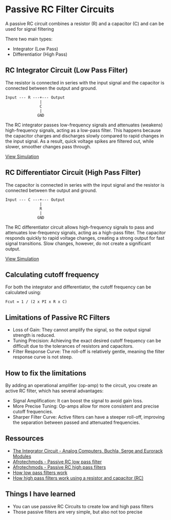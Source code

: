 # Passive RC Filter Circuits

A passive RC circuit combines a resistor (R) and a capacitor (C) and can be used for signal filtering 

There two main types:
- Integrator (Low Pass)
- Differentiatior (High Pass)


## RC Integrator Circuit (Low Pass Filter)
The resistor is connected in series with the input signal and the capacitor is connected between the output and ground.

```
Input --- R ---+--- Output
               |
               C
               |
              GND
```

The RC integrator passes low-frequency signals and attenuates (weakens) high-frequency signals, acting as a low-pass filter.
This happens because the capacitor charges and discharges slowly compared to rapid changes in the input signal. As a result, quick voltage spikes are filtered out, while slower, smoother changes pass through.

[View Simulation](https://www.falstad.com/circuit/circuitjs.html?ctz=CQAgjCAMB0l3BWEAmaAOSBmMA2ZAWNATnwWRzHxHxxCQUjoFMBaMMAKAHlq5wdGCMMn6MxHAOa9GyNGmkhMyMVA4AnFPka5GW7QKjg0Adg4BjBToWz5Y2PAgtUCTITf4iOBGlJEo9zgAlTX1tfCorGRQ+JBUYBA4Ae0NbXiJ5WOgIRkxqQypMDgALRRRFDiA)

## RC Differentiator Circuit (High Pass Filter)
The capacitor is connected in series with the input signal and the resistor is connected between the output and ground.

```
Input --- C ---+--- Output
               |
               R
               |
              GND
```

The RC differentiator circuit allows high-frequency signals to pass and attenuates low-frequency signals, acting as a high-pass filter.
The capacitor responds quickly to rapid voltage changes, creating a strong output for fast signal transitions. Slow changes, however, do not create a significant output.

[View Simulation](https://www.falstad.com/circuit/circuitjs.html?ctz=CQAgjCAMB0l3BWEA2aAWB8CcBmSy0AOBBAdkJE0sskoFMBaMMAKAGMQAmNWsZWnr35QoseBAZpoyMJDCk0OPEWKckMOKwBOIQeGF7OhCr0KkWAeV1x9tBGE62RkFgHNrtIxT05OtfywASlw8TmBYjnz+XCCEds6iCCwA9rr6IjxYWOD+6CI4aQWOLgAWIAUQLkA)

## Calculating cutoff frequency
For both the integrator and differentiator, the cutoff frequency can be calculated using:

`Fcut = 1 / (2 x PI x R x C)`

## Limitations of Passive RC Filters
- Loss of Gain: They cannot amplify the signal, so the output signal strength is reduced.
- Tuning Precision: Achieving the exact desired cutoff frequency can be difficult due to the tolerances of resistors and capacitors.
- Filter Response Curve: The roll-off is relatively gentle, meaning the filter response curve is not steep.

## How to fix the limitations
By adding an operational amplifier (op-amp) to the circuit, you create an active RC filter, which has several advantages:

- Signal Amplification: It can boost the signal to avoid gain loss.
- More Precise Tuning: Op-amps allow for more consistent and precise cutoff frequencies.
- Sharper Filter Curve: Active filters can have a steeper roll-off, improving the separation between passed and attenuated frequencies.

## Ressources
- [The Integrator Circuit - Analog Computers, Buchla, Serge and Eurorack Modules](https://djjondent.blogspot.com/2019/01/the-integrator-circuit-analog-computers.html)
- [Afrotechmods - Passive RC low pass filter](https://www.youtube.com/watch?v=OBM5T5_kgdI)
- [Afrotechmods - Passive RC high pass filters](https://www.youtube.com/watch?v=4CcIFycCnxU)
- [How low pass filters work](https://www.youtube.com/watch?v=oHKwwvcn77Y)
- [How high pass filters work using a resistor and capacitor (RC)](https://www.youtube.com/watch?v=H30kRgI5bi0)

## Things I have learned
- You can use passive RC Circuits to create low and high pass filters
- Those passive filters are very simple, but also not too precise